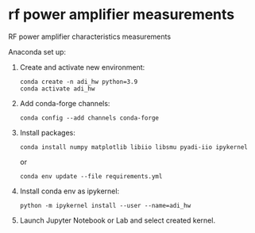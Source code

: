 # rf power amplifier measurements
 RF power amplifier characteristics measurements

Anaconda set up:

1. Create and activate new environment:
    ```
    conda create -n adi_hw python=3.9
    conda activate adi_hw
    ```
2. Add conda-forge channels:
    ```
    conda config --add channels conda-forge
    ```
3. Install packages:
    ```
    conda install numpy matplotlib libiio libsmu pyadi-iio ipykernel
    ```
    or
    ```
    conda env update --file requirements.yml
    ```
4. Install conda env as ipykernel:
    ```
    python -m ipykernel install --user --name=adi_hw
    ```

5. Launch Jupyter Notebook or Lab and select created kernel.